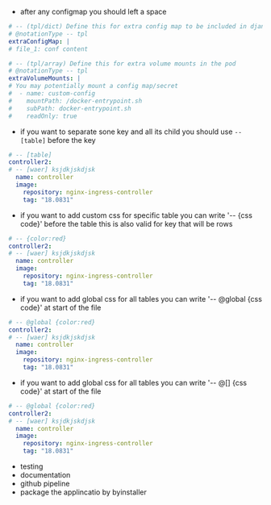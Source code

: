 - after any configmap you should left a space
```yaml
# -- (tpl/dict) Define this for extra config map to be included in django-shared-config
# @notationType -- tpl
extraConfigMap: |
# file_1: conf content

# -- (tpl/array) Define this for extra volume mounts in the pod
# @notationType -- tpl
extraVolumeMounts: |
# You may potentially mount a config map/secret
#  - name: custom-config
#    mountPath: /docker-entrypoint.sh
#    subPath: docker-entrypoint.sh
#    readOnly: true

```





- if you want to separate sone key and all its child you should use `-- [table]` before the key
```yaml
# -- [table]
controller2:
# -- [waer] ksjdkjskdjsk
  name: controller
  image:
    repository: nginx-ingress-controller
    tag: "18.0831"
```


- if you want to add custom css for specific table you can write '-- {css code}' before the table this is also valid for key that will be rows
```yaml
# -- {color:red}
controller2:
# -- [waer] ksjdkjskdjsk
  name: controller
  image:
    repository: nginx-ingress-controller
    tag: "18.0831"
```


- if you want to add global css for all tables you can write '-- @global {css code}' at start of the file
```yaml
# -- @global {color:red}
controller2:
# -- [waer] ksjdkjskdjsk
  name: controller
  image:
    repository: nginx-ingress-controller
    tag: "18.0831"
```


- if you want to add global css for all tables you can write '-- @[] {css code}' at start of the file
```yaml
# -- @global {color:red}
controller2:
# -- [waer] ksjdkjskdjsk
  name: controller
  image:
    repository: nginx-ingress-controller
    tag: "18.0831"
```





- testing
- documentation
- github pipeline
- package the applincatio by byinstaller
  